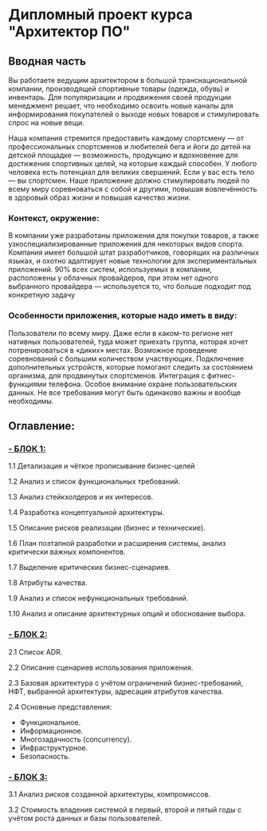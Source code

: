 # Дипломный проект курса "Архитектор ПО"

## Вводная часть

Вы работаете ведущим архитектором в большой транснациональной компании, производящей спортивные товары (одежда, обувь) и инвентарь. 
Для популяризации и продвижения своей продукции менеджмент решает, что необходимо освоить новые каналы для информирования покупателей о выходе новых товаров и стимулировать спрос на новые вещи. 

Наша компания стремится предоставить каждому спортсмену — от профессиональных спортсменов и любителей бега и йоги до детей на детской площадке — возможность, 
продукцию и вдохновение для достижения спортивных целей, на которые каждый способен. У любого человека есть потенциал для великих свершений. 
Если у вас есть тело — вы спортсмен. 
Наше приложение должно стимулировать людей по всему миру соревноваться с собой и другими, повышая вовлечённость в здоровый образ жизни и повышая качество жизни. 

### Контекст, окружение:

В компании уже разработаны приложения для покупки товаров, а также узкоспециализированные приложения для некоторых видов спорта. Компания имеет большой штат разработчиков, говорящих на различных языках, и охотно адаптирует новые технологии для экспериментальных приложений. 90% всех систем, используемых в компании, расположены у облачных провайдеров, при этом нет одного выбранного провайдера — используется то, что больше подходит под конкретную задачу

### Особенности приложения, которые надо иметь в виду: 
Пользователи по всему миру. Даже если в каком-то регионе нет нативных пользователей, туда может приехать группа, которая хочет потренироваться в «диких» местах. 
Возможное проведение соревнований с большим количеством участвующих.
Подключение дополнительных устройств, которые помогают следить за состоянием организма, для продвинутых спортсменов. 
Интеграция с фитнес-функциями телефона. 
Особое внимание охране пользовательских данных.
Не все требования могут быть одинаково важны и вообще необходимы.

## Оглавление:

### [- БЛОК 1:](https://github.com/butorovnv/Software-Architecture-Diploma/blob/main/task1-10.md)


1.1 Детализация и чёткое прописывание бизнес-целей

1.2 Анализ и список функциональных требований.

1.3 Анализ стейкхолдеров и их интересов.

1.4 Разработка концептуальной архитектуры.

1.5 Описание рисков реализации (бизнес и технические).

1.6 План поэтапной разработки и расширения системы, анализ критически важных компонентов. 

1.7 Выделение критических бизнес-сценариев.

1.8 Атрибуты качества.

1.9 Анализ и список нефункциональных требований.

1.10 Анализ и описание архитектурных опций и обоснование выбора. 



### [- БЛОК 2:](https://github.com/butorovnv/Software-Architecture-Diploma/blob/main/task2.1-2.4.md)

2.1 Список ADR.

2.2 Описание сценариев использования приложения. 

2.3 Базовая архитектура с учётом ограничений бизнес-требований, НФТ, выбранной архитектуры, адресация атрибутов качества.

2.4 Основные представления:

- Функциональное. 
- Информационное.
- Многозадачность (concurrency).
- Инфраструктурное.
- Безопасность.

  
### [- БЛОК 3:](https://github.com/butorovnv/Software-Architecture-Diploma/blob/main/task3.1-3.2.md)
3.1 Анализ рисков созданной архитектуры, компромиссов.

3.2 Стоимость владения системой в первый, второй и пятый годы с учётом роста данных и базы пользователей. 





